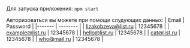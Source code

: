 Для запуска приложения:  `npm start`

Авторизоваться вы можете при помощи слудующих данных:
| Email  | Password |
|------- | -------- |
| lizakobzeva@list.ru | 12345678 |
| example@list.ru | 12345678 |
| hello@list.ru | 12345678 |
| cat@list.ru | 12345678 |
| who@mail.ru | 12345678 |
